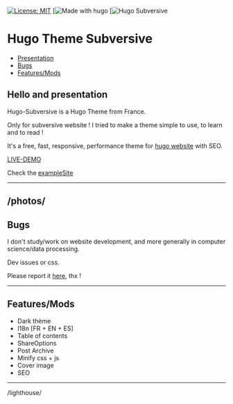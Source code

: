 [![License: MIT](https://img.shields.io/badge/License-MIT-yellow.svg)](https://github.com/subversive-eu/hugo-subversive/blob/main/LICENSE)
[![Made with hugo](https://img.shields.io/badge/Made%20with-hugo-%23ff69b4)
[![Hugo Subversive](https://img.shields.io/badge/Hugo--Themes-@Subversive-blue)

# Hugo Theme Subversive 

- [Presentation](https://github.com/subversive-eu/hugo-subversive#Hello-and-presentation)
- [Bugs](https://github.com/subversive-eu/hugo-subversive#Bugs)
- [Features/Mods](https://github.com/subversive-eu/hugo-subversive#Features/Mods)

## Hello and presentation

Hugo-Subversive is a Hugo Theme from France.

Only for subversive website !
I tried to make a theme simple to use, to learn and to read !

It's a free, fast, responsive, performance theme for [hugo website](https://gohugo.io/) with SEO.

[LIVE-DEMO](https://subversive-eu.github.io/hugo-subversive/)

Check the [exampleSite](https://github.com/subversive-eu/hugo-subversive/tree/exampleSite)

--- 
/photos/
---

## Bugs

I don't study/work on website development, and more generally in computer science/data processing.

Dev issues or css.

Please report it [here](https://github.com/subversive-eu/hugo-subversive/issues), thx !

---

## Features/Mods

* Dark thème
* I18n [FR + EN + ES]
* Table of contents
* ShareOptions
* Post Archive
* Minify css + js
* Cover image
* SEO

---
/lighthouse/

